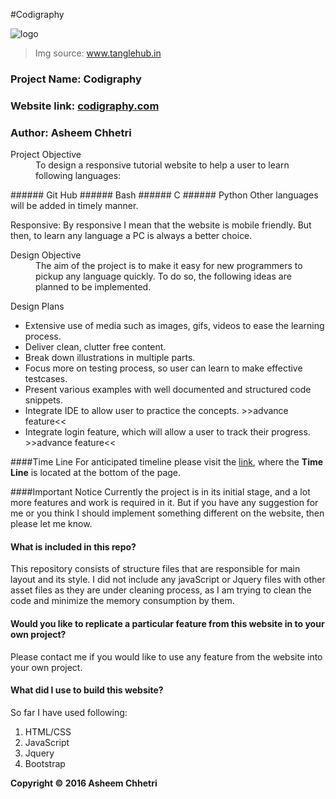 #Codigraphy

![logo]

[logo]: http://www.tenglehub.in/images/511052.jpg " "
> Img source: www.tanglehub.in

### Project Name: Codigraphy <br/>
### Website link: [codigraphy.com](http://www.codigraphy.com/)<br/>
### Author: Asheem Chhetri

<dl>
<dt>Project Objective</dt>

<dd>To design a responsive tutorial website to help a user to learn following languages:</dd>

</dl>
###### Git Hub
###### Bash
###### C
###### Python
Other languages will be added in timely manner.
<dl>

Responsive: By responsive I mean that the website is mobile friendly. But then, to learn any language a PC is always a better choice.

<dt>Design Objective</dt>
<dd> The aim of the project is to make it easy for new programmers to pickup any language quickly. To do so, the following ideas are planned to be implemented.</dd>

</dl>

Design Plans
  * Extensive use of media such as images, gifs, videos to ease the learning process.
  * Deliver clean, clutter free content.
  * Break down illustrations in multiple parts.
  * Focus more on testing process, so user can learn to make effective testcases.
  * Present various examples with well documented and structured code snippets.
  * Integrate IDE to allow user to practice the concepts. >>advance feature<<
  * Integrate login feature, which will allow a user to track their progress. >>advance feature<<

####Time Line
For anticipated timeline please visit the [link](http://www.codigraphy.com/), where the **Time Line** is located at the bottom of the page.

####Important Notice
Currently the project is in its initial stage, and a lot more features and work is required in it. But if you have any suggestion for me or you think I should implement something different on the website, then please let me know.

#### What is included in this repo?
This repository consists of structure files that are responsible for main layout and its style. I did not include any javaScript or Jquery files with other asset files as they are under cleaning process, as I am trying to clean the code and minimize the memory consumption by them.

#### Would you like to replicate a particular feature from this website in to your own project?
Please contact me if you would like to use any feature from the website into your own project.<br/>

#### What did I use to build this website?
So far I have used following:
  1. HTML/CSS
  2. JavaScript
  3. Jquery
  4. Bootstrap


**Copyright :copyright: 2016 Asheem Chhetri**
